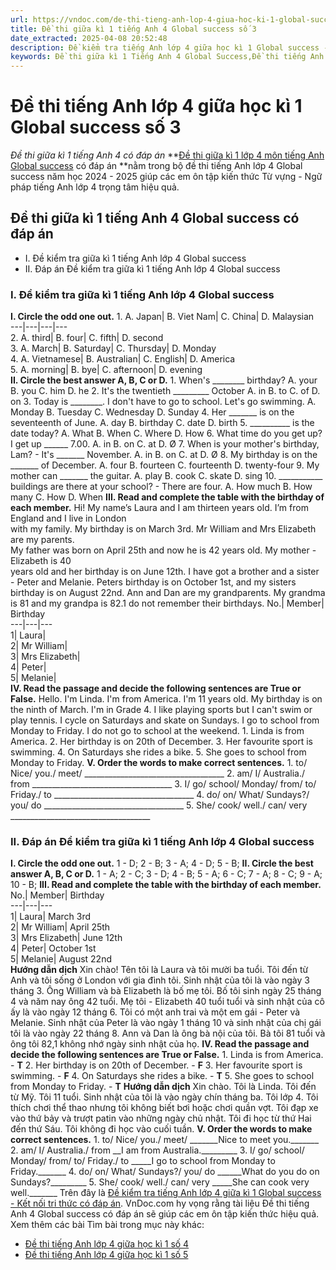 ```yaml
---
url: https://vndoc.com/de-thi-tieng-anh-lop-4-giua-hoc-ki-1-global-success-so-3-307257
title: Đề thi giữa kì 1 tiếng Anh 4 Global success số 3
date_extracted: 2025-04-08 20:52:48
description: Đề kiểm tra tiếng Anh lớp 4 giữa học kì 1 Global success - Kết nối tri thức giúp các em ôn tập kiến thức Từ vựng - Ngữ pháp tiếng Anh trọng tâm.
keywords: Đề thi giữa kì 1 Tiếng Anh 4 Global Success,Đề thi tiếng Anh lớp 4 giữa học kì 1 Global success,De thi Tiếng Anh lớp 4 giữa học kì 1,Đề thi Giữa kì 1 Tiếng Anh lớp 4 Global Success,đề thi giữa học kì 1 tiếng anh 4 global success,đề thi giữa học kì 1 tiếng anh lớp 4 global success,đề kiểm tra giữa kì 1 tiếng anh 4 global success,đề kiểm tra giữa kì 1 tiếng anh lớp 4 global sucess,đề thi giữa kì 1 lớp 4 môn tiếng anh global success,đề thi tiếng anh 4 giữa kì 1 global success
---
```


# Đề thi tiếng Anh lớp 4 giữa học kì 1 Global success số 3
 _Đề thi giữa kì 1 tiếng Anh 4 có đáp án_
**[Đề thi giữa kì 1 lớp 4 môn tiếng Anh Global success](<https://vndoc.com/de-thi-tieng-anh-lop-4-giua-hoc-ki-1-global-success>) có đáp án **nằm trong bộ đề thi tiếng Anh lớp 4 Global success năm học 2024 - 2025 giúp các em ôn tập kiến thức Từ vựng - Ngữ pháp tiếng Anh lớp 4 trọng tâm hiệu quả.
## Đề thi giữa kì 1 tiếng Anh 4 Global success có đáp án
  * I. Đề kiểm tra giữa kì 1 tiếng Anh lớp 4 Global success
  * II. Đáp án Đề kiểm tra giữa kì 1 tiếng Anh lớp 4 Global success

### I. Đề kiểm tra giữa kì 1 tiếng Anh lớp 4 Global success
**I. Circle the odd one out.**
1\. A. Japan| B. Viet Nam| C. China| D. Malaysian  
---|---|---|---  
2\. A. third| B. four| C. fifth| D. second  
3\. A. March| B. Saturday| C. Thursday| D. Monday  
4\. A. Vietnamese| B. Australian| C. English| D. America  
5\. A. morning| B. bye| C. afternoon| D. evening  
**II. Circle the best answer A, B, C or D.**
1\. When's \_\_\_\_\_\_\_\_ birthday?
A. your
B. you
C. him
D. he
2\. It's the twentieth \_\_\_\_\_\_\_\_\_ October
A. in
B. to
C. of
D. on
3\. Today is \_\_\_\_\_\_\_\_. I don't have to go to school. Let's go swimming.
A. Monday
B. Tuesday
C. Wednesday
D. Sunday
4\. Her \_\_\_\_\_\_\_ is on the seventeenth of June.
A. day
B. birthday
C. date
D. birth
5\. \_\_\_\_\_\_\_\_\_\_ is the date today?
A. What
B. When
C. Where
D. How
6\. What time do you get up? I get up \_\_\_\_\_\_ 7.00.
A. in
B. on
C. at
D. Ø
7\. When is your mother's birthday, Lam? - It's \_\_\_\_\_\_\_ November.
A. in
B. on
C. at
D. Ø
8\. My birthday is on the \_\_\_\_\_\_\_ of December.
A. four
B. fourteen
C. fourteenth
D. twenty-four
9\. My mother can \_\_\_\_\_\_\_ the guitar.
A. play
B. cook
C. skate
D. sing
10\. \_\_\_\_\_\_\_\_\_\_\_ buildings are there at your school? - There are four.
A. How much
B. How many
C. How
D. When
**III. Read and complete the table with the birthday of each member.**
Hi\! My name’s Laura and I am thirteen years old. I’m from England and I live in London   
with my family. My birthday is on March 3rd. Mr William and Mrs Elizabeth are my parents.   
My father was born on April 25th and now he is 42 years old. My mother - Elizabeth is 40   
years old and her birthday is on June 12th. I have got a brother and a sister - Peter and Melanie. Peters birthday is on October 1st, and my sisters birthday is on August 22nd. Ann and Dan are my grandparents. My grandma is 81 and my grandpa is 82.1 do not remember their birthdays.
No.| Member| Birthday  
---|---|---  
1| Laura|   
2| Mr William|   
3| Mrs Elizabeth|   
4| Peter|   
5| Melanie|   
**IV. Read the passage and decide the following sentences are True or False.**
Hello. I'm Linda. I'm from America. I'm 11 years old. My birthday is on the ninth of March. I'm in Grade 4. I like playing sports but I can't swim or play tennis. I cycle on Saturdays and skate on Sundays. I go to school from Monday to Friday. I do not go to school at the weekend.
1\. Linda is from America.
2\. Her birthday is on 20th of December.
3\. Her favourite sport is swimming.
4\. On Saturdays she rides a bike.
5\. She goes to school from Monday to Friday.
**V. Order the words to make correct sentences.**
1\. to/ Nice/ you./ meet/
\_\_\_\_\_\_\_\_\_\_\_\_\_\_\_\_\_\_\_\_\_\_\_\_\_\_\_\_\_\_\_\_\_\_\_
2\. am/ I/ Australia./ from
\_\_\_\_\_\_\_\_\_\_\_\_\_\_\_\_\_\_\_\_\_\_\_\_\_\_\_\_\_\_\_\_\_\_\_
3\. I/ go/ school/ Monday/ from/ to/ Friday./ to
\_\_\_\_\_\_\_\_\_\_\_\_\_\_\_\_\_\_\_\_\_\_\_\_\_\_\_\_\_\_\_\_\_\_\_
4\. do/ on/ What/ Sundays?/ you/ do
\_\_\_\_\_\_\_\_\_\_\_\_\_\_\_\_\_\_\_\_\_\_\_\_\_\_\_\_\_\_\_\_\_\_\_
5\. She/ cook/ well./ can/ very
\_\_\_\_\_\_\_\_\_\_\_\_\_\_\_\_\_\_\_\_\_\_\_\_\_\_\_\_\_\_\_\_\_\_\_
### II. Đáp án Đề kiểm tra giữa kì 1 tiếng Anh lớp 4 Global success
**I. Circle the odd one out.**
1 - D; 2 - B; 3 - A; 4 - D; 5 - B;
**II. Circle the best answer A, B, C or D.**
1 - A; 2 - C; 3 - D; 4 - B; 5 - A;
6 - C; 7 - A; 8 - C; 9 - A; 10 - B;
**III. Read and complete the table with the birthday of each member.**
No.| Member| Birthday  
---|---|---  
1| Laura| March 3rd  
2| Mr William| April 25th  
3| Mrs Elizabeth| June 12th  
4| Peter| October 1st  
5| Melanie| August 22nd  
**Hướng dẫn dịch**
Xin chào\! Tên tôi là Laura và tôi mười ba tuổi. Tôi đến từ Anh và tôi sống ở London với gia đình tôi. Sinh nhật của tôi là vào ngày 3 tháng 3. Ông William và bà Elizabeth là bố mẹ tôi. Bố tôi sinh ngày 25 tháng 4 và năm nay ông 42 tuổi. Mẹ tôi - Elizabeth 40 tuổi tuổi và sinh nhật của cô ấy là vào ngày 12 tháng 6. Tôi có một anh trai và một em gái - Peter và Melanie. Sinh nhật của Peter là vào ngày 1 tháng 10 và sinh nhật của chị gái tôi là vào ngày 22 tháng 8. Ann và Dan là ông bà nội của tôi. Bà tôi 81 tuổi và ông tôi 82,1 không nhớ ngày sinh nhật của họ.
**IV. Read the passage and decide the following sentences are True or False.**
1\. Linda is from America. - **T**
2\. Her birthday is on 20th of December. - **F**
3\. Her favourite sport is swimming. - **F**
4\. On Saturdays she rides a bike. - **T**
5\. She goes to school from Monday to Friday. - **T**
**Hướng dẫn dịch**
Xin chào. Tôi là Linda. Tôi đến từ Mỹ. Tôi 11 tuổi. Sinh nhật của tôi là vào ngày chín tháng ba. Tôi lớp 4. Tôi thích chơi thể thao nhưng tôi không biết bơi hoặc chơi quần vợt. Tôi đạp xe vào thứ bảy và trượt patin vào những ngày chủ nhật. Tôi đi học từ thứ Hai đến thứ Sáu. Tôi không đi học vào cuối tuần.
**V. Order the words to make correct sentences.**
1\. to/ Nice/ you./ meet/
\_\_\_\_\_\_\_Nice to meet you.\_\_\_\_\_\_\_
2\. am/ I/ Australia./ from
\_\_I am from Australia.\_\_\_\_\_\_\_\_\_
3\. I/ go/ school/ Monday/ from/ to/ Friday./ to
\_\_\_\_\_I go to school from Monday to Friday.\_\_\_\_\_\_\_
4\. do/ on/ What/ Sundays?/ you/ do
\_\_\_\_\_\_What do you do on Sundays?\_\_\_\_\_\_\_\_\_
5\. She/ cook/ well./ can/ very
\_\_\_\_\_She can cook very well.\_\_\_\_\_\_\_
Trên đây là [Đề kiểm tra tiếng Anh lớp 4 giữa kì 1 Global success - Kết nối tri thức có đáp án](<https://vndoc.com/de-thi-tieng-anh-lop-4-giua-hoc-ki-1-global-success-so-3-307257>). VnDoc.com hy vọng rằng tài liệu Đề thi tiếng Anh 4 Global success có đáp án sẽ giúp các em ôn tập kiến thức hiệu quả.
Xem thêm các bài Tìm bài trong mục này khác:
  * [Đề thi tiếng Anh lớp 4 giữa học kì 1 số 4](</de-thi-tieng-anh-lop-4-giua-hoc-ki-1-global-success-so-4-307261>)
  * [Đề thi tiếng Anh lớp 4 giữa học kì 1 số 5](</de-thi-tieng-anh-lop-4-giua-hoc-ki-1-global-success-so-5-307263>)

